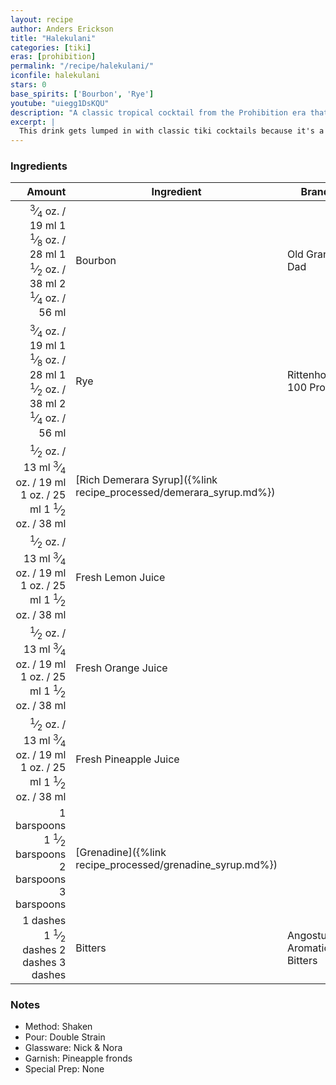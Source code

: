 ```yaml
---
layout: recipe
author: Anders Erickson
title: "Halekulani"
categories: [tiki]
eras: [prohibition]
permalink: "/recipe/halekulani/"
iconfile: halekulani
stars: 0
base_spirits: ['Bourbon', 'Rye']
youtube: "uiegg1DsKQU"
description: "A classic tropical cocktail from the Prohibition era that uniquely uses whiskey as its base instead of the more common rum."
excerpt: |
  This drink gets lumped in with classic tiki cocktails because it's a tropical recipe from around the same era. There are a few key differences, though.The Halekulani calls for whiskey instead of rum, it's served up rather than over crushed ice, and it was created on an actual Polynesian island. But it is still dangerously easy to drink and will have you wishing you were on a tropical beach somewhere. 
---
```


### Ingredients

|     Amount | Ingredient                                               | Brand                      |
| ---------: | -------------------------------------------------------- | -------------------------- |
|   <span class="onex active"> <sup>3</sup>&frasl;<sub>4</sub> oz.  / 19 ml</span> <span class="onehalfx">1 <sup>1</sup>&frasl;<sub>8</sub> oz.  / 28 ml</span> <span class="twox">1 <sup>1</sup>&frasl;<sub>2</sub> oz.  / 38 ml</span> <span class="threex">2 <sup>1</sup>&frasl;<sub>4</sub> oz.  / 56 ml</span>| Bourbon                                                  | Old Grand-Dad              |
|   <span class="onex active"> <sup>3</sup>&frasl;<sub>4</sub> oz.  / 19 ml</span> <span class="onehalfx">1 <sup>1</sup>&frasl;<sub>8</sub> oz.  / 28 ml</span> <span class="twox">1 <sup>1</sup>&frasl;<sub>2</sub> oz.  / 38 ml</span> <span class="threex">2 <sup>1</sup>&frasl;<sub>4</sub> oz.  / 56 ml</span>| Rye                                                      | Rittenhouse 100 Proof      |
|    <span class="onex active"> <sup>1</sup>&frasl;<sub>2</sub> oz.  / 13 ml</span> <span class="onehalfx"> <sup>3</sup>&frasl;<sub>4</sub> oz.  / 19 ml</span> <span class="twox">1 oz.  / 25 ml</span> <span class="threex">1 <sup>1</sup>&frasl;<sub>2</sub> oz.  / 38 ml</span>| [Rich Demerara Syrup]({%link recipe_processed/demerara_syrup.md%}) |
|    <span class="onex active"> <sup>1</sup>&frasl;<sub>2</sub> oz.  / 13 ml</span> <span class="onehalfx"> <sup>3</sup>&frasl;<sub>4</sub> oz.  / 19 ml</span> <span class="twox">1 oz.  / 25 ml</span> <span class="threex">1 <sup>1</sup>&frasl;<sub>2</sub> oz.  / 38 ml</span>| Fresh Lemon Juice                                        |
|    <span class="onex active"> <sup>1</sup>&frasl;<sub>2</sub> oz.  / 13 ml</span> <span class="onehalfx"> <sup>3</sup>&frasl;<sub>4</sub> oz.  / 19 ml</span> <span class="twox">1 oz.  / 25 ml</span> <span class="threex">1 <sup>1</sup>&frasl;<sub>2</sub> oz.  / 38 ml</span>| Fresh Orange Juice                                       |
|    <span class="onex active"> <sup>1</sup>&frasl;<sub>2</sub> oz.  / 13 ml</span> <span class="onehalfx"> <sup>3</sup>&frasl;<sub>4</sub> oz.  / 19 ml</span> <span class="twox">1 oz.  / 25 ml</span> <span class="threex">1 <sup>1</sup>&frasl;<sub>2</sub> oz.  / 38 ml</span>| Fresh Pineapple Juice                                    |
| <span class="onex active">1 barspoons</span> <span class="onehalfx">1 <sup>1</sup>&frasl;<sub>2</sub> barspoons</span> <span class="twox">2 barspoons</span> <span class="threex">3 barspoons</span>| [Grenadine]({%link recipe_processed/grenadine_syrup.md%})          |
|     <span class="onex active">1 dashes</span> <span class="onehalfx">1 <sup>1</sup>&frasl;<sub>2</sub> dashes</span> <span class="twox">2 dashes</span> <span class="threex">3 dashes</span>| Bitters                                                  | Angostura Aromatic Bitters |

### Notes

- Method: Shaken
- Pour: Double Strain
- Glassware: Nick & Nora
- Garnish: Pineapple fronds
- Special Prep: None

    
<script type="application/ld+json">
{
  "@context": "https://schema.org",
  "@type": "Recipe",
  "author": {
    "@type": "Person",
    "name": "{{ page.author }}"
    },
  "image": "{%- for page in page.categories limit: 1 %}{% assign cat = site.data.categories | where: "slug", page | first %}{{ site.url }}{{ site.baseurl}}/assets/images/category_{{cat.slug}}.svg{% endfor -%}",
  "description": "{{ page.excerpt | strip_html | replace: '"', "'" }}",
  "recipeIngredient": [
  "0.75 oz. Bourbon ",
  "0.75 oz. Rye ",
  " 0.5 oz. Rich Demerara Syrup",
  " 0.5 oz. Fresh Lemon Juice ",
  " 0.5 oz. Fresh Orange Juice",
  " 0.5 oz. Fresh Pineapple Juice ",
  "1 barspoon Grenadine ",
  "1 dash Bitters "
    ],
  "name": "{{ page.title }}",
  "recipeInstructions": [
    {
      "@type": "HowToStep",
      "text": "- Method: Shaken"
    },
    {
      "@type": "HowToStep",
      "text": "- Pour: Double Strain"
    },
    {
      "@type": "HowToStep",
      "text": "- Glassware: Nick & Nora"
    },
    {
      "@type": "HowToStep",
      "text": "- Garnish: Pineapple fronds"
    },
    {
      "@type": "HowToStep",
      "text": "- Special Prep: None"
    }
    ],
  "recipeYield": "1 cocktail",
  "recipeCategory": "cocktail",
  {% if page.stars and site.data.ratings[page.iconfile].ratings -%}"aggregateRating": {
   "@type": "AggregateRating",
   "ratingValue": "{%- include stars_metadata.html %}",
   "bestRating": "5",
   "reviewCount": "2"},{%- endif %}
  "recipeCuisine": "global",
  "prepTime": "PT20M",
  "cookTime": "PT15S",
  "keywords": "{{ page.title }}, cocktail, {{ page.eras }}, {%- include category_metadata.html -%}, {%- include spirits_metadata.html -%}"
}
</script>

    